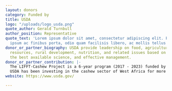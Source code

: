```yaml
---
layout: donors
category: Funded by
title: USDA
logo: "/uploads/logo_usda.png"
quote_author: Gerald Turnbull
author_position: Representative
quote_text: 'Lorem ipsum dolor sit amet, consectetur adipiscing elit. Praesent feugiat,
  ipsum ac finibus porta, odio quam facilisis libero, ac mollis tellus massa non neque. '
donor_or_partner_biography: USDA provide leadership on food, agriculture, natural
  resources, rural development, nutrition, and related issues based on public policy,
  the best available science, and effective management.
donor_or_partner_contribution: |-
  The LIFFT-Cashew Project is a 6-year program (2017 - 2023) funded by USDA to enhance the production and trade of cashews in local and international markets.
  USDA has been investing in the cashew sector of West Africa for more than a decade through investment in production and processing, and everything in between. USDA has also brought together multiple international organizations and stakeholders to unite efforts to strengthen the cashew value chain in the region and make sure investments are operating at full capacity.
website: https://www.usda.gov/

---
```

